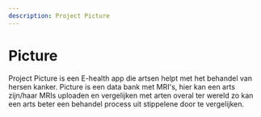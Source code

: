 ```yaml
---
description: Project Picture
---
```


# Picture

Project Picture is een E-health app die artsen helpt met het behandel van hersen kanker. Picture is een data bank met MRI's, hier kan een arts zijn/haar MRIs uploaden en vergelijken met arten overal ter wereld zo kan een arts beter een behandel process uit stippelene door te vergelijken.

